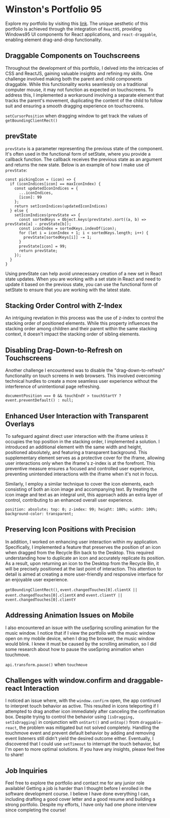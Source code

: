 # Winston's Portfolio 95
Explore my portfolio by visiting this [link](https://winstonsportfolio95.netlify.app/). The unique aesthetic of this portfolio is achieved through the integration of `React95`, providing Windows95 UI components for React applications, and `react-draggable`, enabling element drag-and-drop functionality.

## Draggable Components on Touchscreens
Throughout the development of this portfolio, I delved into the intricacies of CSS and ReactJS, gaining valuable insights and refining my skills. One challenge involved making both the parent and child components draggable. While this functionality works seamlessly on a traditional computer mouse, it may not function as expected on touchscreens. To address this, I implemented a workaround involving a separate element that tracks the parent's movement, duplicating the content of the child to follow suit and ensuring a smooth dragging experience on touchscreens.


`setCursorPosition` when dragging window to get track the values of `getBoundingClientRect()`


## prevState
`prevState` is a parameter representing the previous state of the component. It's often used in the functional form of setState, where you provide a callback function. The callback receives the previous state as an argument and returns the new state. Below is an example of how I make use of `prevState`:

```
const pickingIcon = (icon) => {
  if (iconIndices[icon] == maxIconIndex) {
    const updatedIconIndices = {
      ...iconIndices,
      [icon]: 99
    };
    return setIconIndices(updatedIconIndices)
  } else {
    setIconIndices(prevState => {
      const sortedKeys = Object.keys(prevState).sort((a, b) => prevState[a] - prevState[b]);
      const iconIndex = sortedKeys.indexOf(icon);
      for (let i = iconIndex + 1; i < sortedKeys.length; i++) {
        prevState[sortedKeys[i]] -= 1;
      }
      prevState[icon] = 99;
      return prevState;
    });
  }
}
```
Using prevState can help avoid unnecessary creation of a new set in React state updates. When you are working with a set state in React and need to update it based on the previous state, you can use the functional form of setState to ensure that you are working with the latest state.


## Stacking Order Control with Z-Index
An intriguing revelation in this process was the use of z-index to control the stacking order of positioned elements. While this property influences the stacking order among children and their parent within the same stacking context, it doesn't impact the stacking order of sibling elements.

## Disabling Drag-Down-to-Refresh on Touchscreens
Another challenge I encountered was to disable the "drag-down-to-refresh" functionality on touch screens in web browsers. This involved overcoming technical hurdles to create a more seamless user experience without the interference of unintentional page refreshing.


`documentPosition === 0 && touchEndY > touchStartY ? event.preventDefault() : null;`

## Enhanced User Interaction with Transparent Overlays
To safeguard against direct user interaction with the iframe unless it occupies the top position in the stacking order, I implemented a solution. I introduced an additional element with the same width and height, positioned absolutely, and featuring a transparent background. This supplementary element serves as a protective cover for the iframe, allowing user interactions only when the iframe's z-index is at the forefront. This preventive measure ensures a focused and controlled user experience, preventing unintended interactions with the iframe when it's not in focus.

Similarly, I employ a similar technique to cover the icon elements, each consisting of both an icon image and accompanying text. By treating the icon image and text as an integral unit, this approach adds an extra layer of control, contributing to an enhanced overall user experience.


`position: absolute; top: 0; z-index: 99; height: 100%; width: 100%; background-color: transparent;`

## Preserving Icon Positions with Precision
In addition, I worked on enhancing user interaction within my application. Specifically, I implemented a feature that preserves the position of an icon when dragged from the Recycle Bin back to the Desktop. This required understanding how to duplicate an icon and accurately replicate its position. As a result, upon returning an icon to the Desktop from the Recycle Bin, it will be precisely positioned at the last point of interaction. This attention to detail is aimed at creating a more user-friendly and responsive interface for an enjoyable user experience.


`getBoundingClientRect()`, `event.changedTouches[0].clientX || event.changedTouches[0].clientX` and `event.clientY || event.changedTouches[0].clientY`

## Addressing Animation Issues on Mobile
I also encountered an issue with the useSpring scrolling animation for the music window. I notice that if I view the portfolio with the music window open on my mobile device, when I drag the browser, the music window would blink. I knew it must be caused by the scrolling animation, so I did some research about how to pause the useSpring animation when touchmove.


`api.transform.pause()` when `touchmove`


## Challenges with window.confirm and draggable-react Interaction
I noticed an issue where, with the `window.confirm` open, the app continued to interpret touch behavior as active. This resulted in icons teleporting if I attempted to drag another icon immediately after canceling the confirmation box. Despite trying to control the behavior using `[isDragging, setIsDragging]` in conjunction with `onStart()` and `onStop()` from `draggable-react`, the problem was mitigated but not solved completely. Handling the touchmove event and prevent default behavior by adding and removing event listeners still didn't yield the desired outcome either. Eventually, I discovered that I could use `setTimeout` to interrupt the touch behavior, but I'm open to more optimal solutions. If you have any insights, please feel free to share!


## Job Inquiries
Feel free to explore the portfolio and contact me for any junior role available! Getting a job is harder than I thought before I enrolled in the software development course. I believe I have done everything I can, including drafting a good cover letter and a good resume and building a strong portfolio. Despite my efforts, I have only had one phone interview since completing the course!
